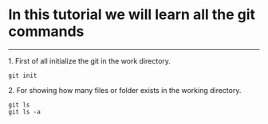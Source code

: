 <!-- Git Tutorial-->

# In this tutorial we will learn all the git commands

---
<p>1. First of all initialize the git in the work directory.</p>

```
git init
```

<p>2. For showing how many files or folder exists in the working directory.</p>

```
git ls
git ls -a 
```

<p></p>

